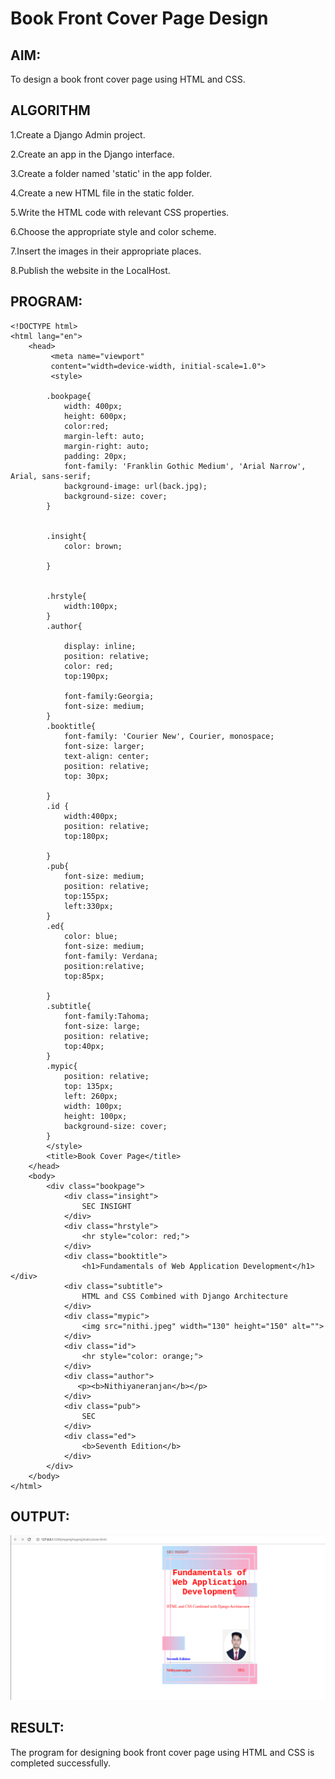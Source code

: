 # Book Front Cover Page Design

## AIM:
To design a book front cover page using HTML and CSS.

## ALGORITHM


1.Create a Django Admin project.


2.Create an app in the Django interface.


3.Create a folder named 'static' in the app folder.


4.Create a new HTML file in the static folder.


5.Write the HTML code with relevant CSS properties.


6.Choose the appropriate style and color scheme.


7.Insert the images in their appropriate places.


8.Publish the website in the LocalHost.

## PROGRAM:
```
<!DOCTYPE html>
<html lang="en">
    <head>
         <meta name="viewport" 
         content="width=device-width, initial-scale=1.0">
         <style>

        .bookpage{
            width: 400px;
            height: 600px;
            color:red;
            margin-left: auto;
            margin-right: auto;
            padding: 20px;
            font-family: 'Franklin Gothic Medium', 'Arial Narrow', Arial, sans-serif;
            background-image: url(back.jpg);
            background-size: cover;
        }
            

        .insight{
            color: brown;

        }

        
        .hrstyle{
            width:100px;
        }
        .author{
        
            display: inline;
            position: relative;
            color: red;
            top:190px;
            
            font-family:Georgia;
            font-size: medium;
        }
        .booktitle{
            font-family: 'Courier New', Courier, monospace;
            font-size: larger;
            text-align: center;
            position: relative;
            top: 30px;
        
        }
        .id {
            width:400px;
            position: relative;
            top:180px;
            
        }
        .pub{
            font-size: medium;
            position: relative;
            top:155px;
            left:330px;
        }
        .ed{
            color: blue;
            font-size: medium;
            font-family: Verdana;
            position:relative;
            top:85px;

        }
        .subtitle{
            font-family:Tahoma;
            font-size: large;
            position: relative;
            top:40px;
        }
        .mypic{
            position: relative;
            top: 135px;
            left: 260px;
            width: 100px;
            height: 100px;
            background-size: cover;
        }
        </style>
        <title>Book Cover Page</title>
    </head>
    <body>
        <div class="bookpage">
            <div class="insight">
                SEC INSIGHT
            </div>
            <div class="hrstyle">
                <hr style="color: red;">
            </div>
            <div class="booktitle">
                <h1>Fundamentals of Web Application Development</h1></div>
            <div class="subtitle">
                HTML and CSS Combined with Django Architecture
            </div>
            <div class="mypic">
                <img src="nithi.jpeg" width="130" height="150" alt="">
            </div>
            <div class="id">
                <hr style="color: orange;">
            </div>
            <div class="author">
               <p><b>Nithiyaneranjan</b></p>
            </div>
            <div class="pub">
                SEC
            </div>
            <div class="ed">
                <b>Seventh Edition</b>
            </div>
        </div>
    </body>
</html>
```
## OUTPUT:
![](./cover.png)

## RESULT:
The program for designing book front cover page using HTML and CSS is completed successfully.
